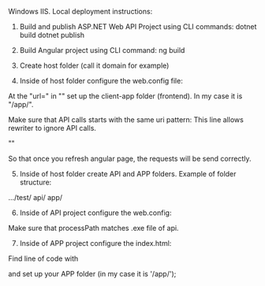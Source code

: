 Windows IIS. Local deployment instructions:

1. Build and publish ASP.NET Web API Project using CLI commands:
   dotnet build
   dotnet publish

2. Build Angular project using CLI command:
   ng build

3. Create host folder (call it domain for example)

4. Inside of host folder configure the web.config file:

<?xml version="1.0" encoding="UTF-8"?>
<configuration>
    <system.webServer>
        <aspNetCore>
            <environmentVariables>
                <environmentVariable name="ASPNETCORE_ENVIRONMENT" value="Development" />
            </environmentVariables>
        </aspNetCore>
		<rewrite>
  			<rules>
    			<rule name="Angular" stopProcessing="true">
      				<match url=".*" />
      				<conditions logicalGrouping="MatchAll">
        				<add input="{REQUEST_FILENAME}" matchType="IsFile" negate="true" />
        				<add input="{REQUEST_FILENAME}" matchType="IsDirectory" negate="true" />
						<add input="{URL}" pattern="^/api/" negate="true"  />
      				</conditions>
      				<action type="Rewrite" url="/app/" />
    			</rule>
  			</rules>
		</rewrite>
    </system.webServer>
</configuration>

At the "url=" in "<action type="Rewrite" url="/app/" />" set up the client-app folder (frontend). In my case it is "/app/".

Make sure that API calls starts with the same uri pattern:
This line allows rewriter to ignore API calls.

"<add input="{URL}" pattern="^/api/" negate="true"  />"

So that once you refresh angular page, the requests will be send correctly.

5. Inside of host folder create API and APP folders. Example of folder structure:

.../test/
api/
app/

6. Inside of API project configure the web.config:

<?xml version="1.0" encoding="utf-8"?>
<configuration>
  <location path="." inheritInChildApplications="false">
    <system.webServer>
      <handlers>
        <add name="aspNetCore" path="*" verb="*" modules="AspNetCoreModuleV2" resourceType="Unspecified" />
      </handlers>
      <aspNetCore processPath=".\SPerfomance.Api.Module.exe" stdoutLogEnabled="false" stdoutLogFile=".\logs\stdout" hostingModel="OutOfProcess" />
    </system.webServer>
  </location>
</configuration>

Make sure that processPath matches .exe file of api.

7. Inside of APP project configure the index.html:

Find line of code with <base href="/app/" />

and set up your APP folder (in my case it is '/app/');
